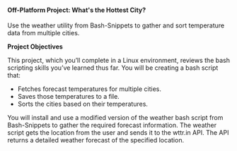 
#### Off-Platform Project: What's the Hottest City?

Use the weather utility from Bash-Snippets to gather and sort temperature data from multiple cities.

**Project Objectives**

This project, which you’ll complete in a Linux environment, reviews the bash scripting skills you’ve learned thus far. You will be creating a bash script that:

- Fetches forecast temperatures for multiple cities.
- Saves those temperatures to a file.
- Sorts the cities based on their temperatures.

You will install and use a modified version of the weather bash script from Bash-Snippets to gather the required forecast information. The weather script gets the location from the user and sends it to the wttr.in API. The API returns a detailed weather forecast of the specified location.

